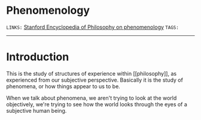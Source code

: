 # Phenomenology
`LINKS:` [Stanford Encyclopedia of Philosophy on phenomenology](https://plato.stanford.edu/entries/phenomenology/)
`TAGS:`

---
# Introduction 
This is the study of structures of experience within [[philosophy]], as experienced from our subjective perspective. Basically it is the study of phenomena, or how things appear to us to be. 

When we talk about phenomena, we aren't trying to look at the world objectively, we're trying to see how the world looks through the eyes of a subjective human being.
